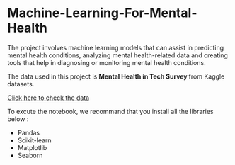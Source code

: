 # Machine-Learning-For-Mental-Health
The project involves machine learning models that can assist in predicting mental health conditions, analyzing mental health-related data and creating tools that help in diagnosing or monitoring mental health conditions.

The data used in this project is <b> Mental Health in Tech Survey </b> from Kaggle datasets.

<a href="https://www.kaggle.com/datasets/osmi/mental-health-in-tech-survey ">Click here to check the data </a>

To excute the notebook, we recommand that you install all the libraries below : 
  - Pandas
  - Scikit-learn
  - Matplotlib
  - Seaborn